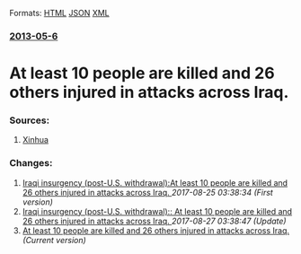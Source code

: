
Formats: [HTML](/news/2013/05/6/at-least-10-people-are-killed-and-26-others-injured-in-attacks-across-iraq.html)  [JSON](/news/2013/05/6/at-least-10-people-are-killed-and-26-others-injured-in-attacks-across-iraq.json)  [XML](/news/2013/05/6/at-least-10-people-are-killed-and-26-others-injured-in-attacks-across-iraq.xml)  

### [2013-05-6](/news/2013/05/6/index.md)

##### 
# At least 10 people are killed and 26 others injured in attacks across Iraq. 




### Sources:

1. [Xinhua](http://news.xinhuanet.com/english/world/2013-05/07/c_124671222.htm)

### Changes:

1. [Iraqi insurgency (post-U.S. withdrawal):At least 10 people are killed and 26 others injured in attacks across Iraq. ](/news/2013/05/6/iraqi-insurgency-post-u-s-withdrawal-pat-least-10-people-are-killed-and-26-others-injured-in-attacks-across-iraq.md) _2017-08-25 03:38:34 (First version)_
2. [Iraqi insurgency (post-U.S. withdrawal):: At least 10 people are killed and 26 others injured in attacks across Iraq. ](/news/2013/05/6/iraqi-insurgency-post-u-s-withdrawal-at-least-10-people-are-killed-and-26-others-injured-in-attacks-across-iraq.md) _2017-08-27 03:38:47 (Update)_
2. [At least 10 people are killed and 26 others injured in attacks across Iraq. ](/news/2013/05/6/at-least-10-people-are-killed-and-26-others-injured-in-attacks-across-iraq.md) _(Current version)_
